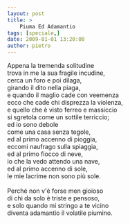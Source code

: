 ```yaml
---
layout: post
title: >
    Piuma Ed Adamantio
tags: [speciale,]
date: 2009-01-01 13:20:00
author: pietro
---
```

Appena la tremenda solitudine<br/>trova in me la sua fragile incudine,<br/>cerca un foro e poi dilaga,<br/>girando il dito nella piaga,<br/>e quando il maglio cade con veemenza<br/>ecco che cade chi disprezza la violenza,<br/>e quello che è visto ferreo e massiccio<br/>si sgretola come un sottile terriccio;<br/>ed io sono debole<br/>come una casa senza tegole,<br/>ed al primo accenno di pioggia,<br/>eccomi naufrago sulla spiaggia,<br/>ed al primo fiocco di neve,<br/>io che la vedo attendo una nave,<br/>ed al primo accenno di sole,<br/>le mie lacrime non sono più sole.<br/><br/>Perché non v'è forse men gioioso<br/>di chi da solo è triste e pensoso,<br/>e solo quando mi stringo a te vicino<br/>diventa adamantio il volatile piumino.
